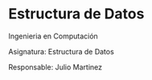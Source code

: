 # Estructura de Datos

Ingenieria en Computación

Asignatura: Estructura de Datos

Responsable: Julio Martinez
